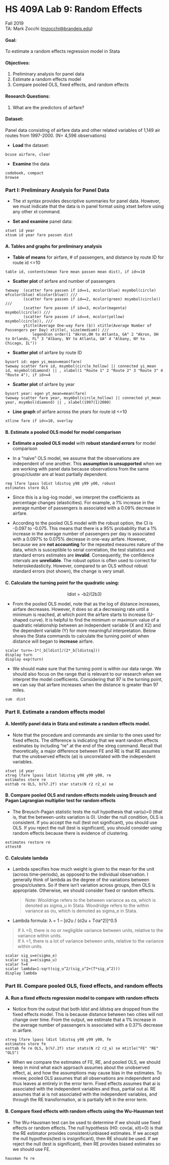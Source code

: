 # HS 409A Lab 9: Random Effects
Fall 2019  
TA: Mark Zocchi (mzocchi@brandeis.edu)


#### Goal:
To estimate a random effects regression model in Stata

#### Objectives: 
1.	Preliminary analysis for panel data
2.	Estimate a random effects model
3.	Compare pooled OLS, fixed effects, and random effects

#### Research Questions: 
1)	What are the predictors of airfare? 

#### Dataset:
Panel data consisting of airfare data and other related variables of 1,149 air routes from 1997-2000. (N= 4,596 observations)

* **Load** the dataset:
```
bcuse airfare, clear
```
* **Examine** the data
```
codebook, compact
browse
```

### Part I: Preliminary Analysis for Panel Data
* The xt syntax provides descriptive summaries for panel data.  However, we must indicate that the data is in panel format using xtset before using any other xt command.

* **Set and examine** panel data:
```
xtset id year
xtsum id year fare passen dist
```

#### A.	Tables and graphs for preliminary analysis
* **Table of means** for airfare, # of passengers, and distance by route ID for route id <=10
```
table id, contents(mean fare mean passen mean dist), if id<=10
```

* **Scatter plot** of airfare and number of passengers  
```
twoway  (scatter fare passen if id==1, mcolor(blue) msymbol(circle) mfcolor(blue) mlcolor(blue)) /// 
		(scatter fare passen if id==2, mcolor(green) msymbol(circle)) ///
		(scatter fare passen if id==3, mcolor(magenta) msymbol(circle)) ///
		(scatter fare passen if id==4, mcolor(yellow) msymbol(circle)), ///
		ytitle(Average One-way Fare ($)) xtitle(Average Number of Passengers per Day) xtitle(, size(medium)) ///
			legend(on order(1 "Akron,OH to Atlanta, GA" 2 "Akron, OH to Orlando, FL" 3 "Albany, NY to Atlanta, GA" 4 "Albany, NY to Chicago, IL"))
```

* **Scatter plot** of airfare by route ID
```
bysort id: egen yi_mean=mean(fare)
twoway scatter fare id, msymbol(circle_hollow) || connected yi_mean id, msymbol(diamond) || , xlabel(1 "Route 1" 2 "Route 2" 3 "Route 3" 4 "Route 4"), if id<=4
```
* **Scatter plot** of airfare by year 
```
bysort year: egen yt_mean=mean(fare)
twoway scatter fare year, msymbol(circle_hollow) || connected yt_mean year, msymbol(diamond) || , xlabel(1997(1)2000)
```
* **Line graph** of airfare across the years for route id <=10
```
xtline fare if id<=10, overlay
```

#### B. Estimate a pooled OLS model for model comparison

* **Estimate a pooled OLS model** with **robust standard errors** for model comparison 

* In a “naïve” OLS model, we assume that the observations are independent of one another.  This **assumption is unsupported** when we are working with panel data because observations from the same group/cluster are at least partially dependent.  
```
reg lfare lpass ldist ldistsq y98 y99 y00, robust
estimates store OLS
```
* Since this is a log-log model , we interpret the coefficients as percentage changes (elasticities).  For example, a 1% increase in the average number of passengers is associated with a 0.09% decrease in airfare.

* According to the pooled OLS model with the robust option, the CI is -0.097 to -0.075. This means that there is a 95% probability that a 1% increase in the average number of passengers per day is associated with a 0.097% to 0.075% decrease in one-way airfare.  However, because we are **not accounting** for the repeated measures nature of the data, which is susceptible to serial correlation, the test statistics and standard errors estimates are **invalid**.  Consequently, the confidence intervals are **unreliable**. The robust option is often used to correct for heteroskedasticity.  However, compared to an OLS without robust standard errors (not shown), the change is very small.  

#### C. Calculate the turning point for the quadratic using:
<p align="center"> ldist = -b2/(2b3) </p>

* From the pooled OLS model, note that as the log of distance increases, airfare decreases.  However, it does so at a decreasing rate until a minimum is reached, at which point the airfare starts to increase (U-shaped curve).   It is helpful to find the minimum or maximum value of a quadratic relationship between an independent variable (X and X2) and the dependent variable (Y) for more meaningful interpretation. Below shows the Stata commands to calculate the turning point of when distance will began to **increase** airfare.
```
scalar turn=-1*(_b[ldist]/(2*_b[ldistsq]))
display turn
display exp(turn)
```
* We should make sure that the turning point is within our data range. We should also focus on the range that is relevant to our research when we interpret the model coefficients.  Considering that 97 is the turning point, we can say that airfare increases when the distance is greater than 97 miles.
```
sum  dist
```

### Part II. Estimate a random effects model
#### A.	Identify panel data in Stata and estimate a random effects model.
* Note that the procedure and commands are similar to the ones used for fixed effects. The difference is indicating that we want random effects estimates by including “re” at the end of the xtreg command.    Recall that theoretically, a major difference between FE and RE is that RE assumes that the unobserved effects (ai) is uncorrelated with the independent variables. 
```
xtset id year
xtreg lfare lpass ldist ldistsq y98 y99 y00, re
estimates store re
esttab re OLS, b(%7.2f) star stats(N r2 r2_a) se
```

#### B. Compare pooled OLS and random effects models using Breusch and Pagan Lagrangian multiplier test for random effects
* The Breusch-Pagan statistic tests the null hypothesis that var(u)=0 (that is, that the between-units variation is 0). Under the null condition, OLS is consistent. If you accept the null (test not significant), you should use OLS. If you reject the null (test is significant), you should consider using random effects because there is evidence of clustering.
```
estimates restore re
xttest0
```

#### C. Calculate lambda
* Lambda specifies how much weight is given to the mean for the unit (across time-periods), as opposed to the individual observation. I generally think of lambda as the degree of the variations between groups/clusters. So if there isn’t variation across groups, then OLS is appropriate.  Otherwise, we should consider fixed or random effects.

  >Note: Wooldrige refers to the between variance as σa, which is denoted as sigma_u in Stata. Woodridge refers to the within variance as σu, which is demoted as sigma_e in Stata.

* Lambda formula: λ = 1 –   [σ2u  / (σ2u + Tσa^2)]^0.5  
> If λ =0, there is no or negligible variance between units, relative to the variance within units.  
If λ =1, there is a lot of variance between units, relative to the variance within units.

````
scalar sig_u=e(sigma_e)
scalar sig_a=e(sigma_u)
scalar T=4
scalar lambda=1-sqrt(sig_u^2/(sig_u^2+(T*sig_a^2)))
display lambda
````

### Part III. Compare pooled OLS, fixed effects, and random effects

#### A. Run a fixed effects regression model to compare with random effects
* Notice from the output that both *ldist* and *ldistsq* are dropped from the fixed effects model.  This is because distance between two cities will not change over time.  From the output, we estimate that a 1% increase in the average number of passengers is associated with a 0.37% decrease in airfare.  
```
xtreg lfare lpass ldist ldistsq y98 y99 y00, fe
estimates store fe
esttab fe re OLS, b(%7.2f) star stats(N r2 r2_a) se mtitle("FE" "RE" "OLS")
```
* When we compare the estimates of FE, RE, and pooled OLS, we should keep in mind what each approach assumes about the unobserved effect, ai, and how the assumptions may cause bias in the estimates.  To review, pooled OLS assumes that all observations are independent and thus leaves ai entirely in the error term.  Fixed effects assumes that ai is associated with the independent variables and thus, partial out ai.  RE assumes that ai is not associated with the independent variables, and through the RE transformation, ai is partially left in the error term.  

#### B. Compare fixed effects with random effects using the Wu-Hausman test
* The Wu-Hausman test can be used to determine if we should use fixed effects or random effects.  The null hypothesis (H0: cov(ai, xit)=0) is that the RE estimator provides consistent/unbiased estimates. If we accept the null hypothesis(test is insignificant), then RE should be used. If we reject the null (test is significant), then RE provides biased estimates so we should use FE. 
```
hausman fe re
```
